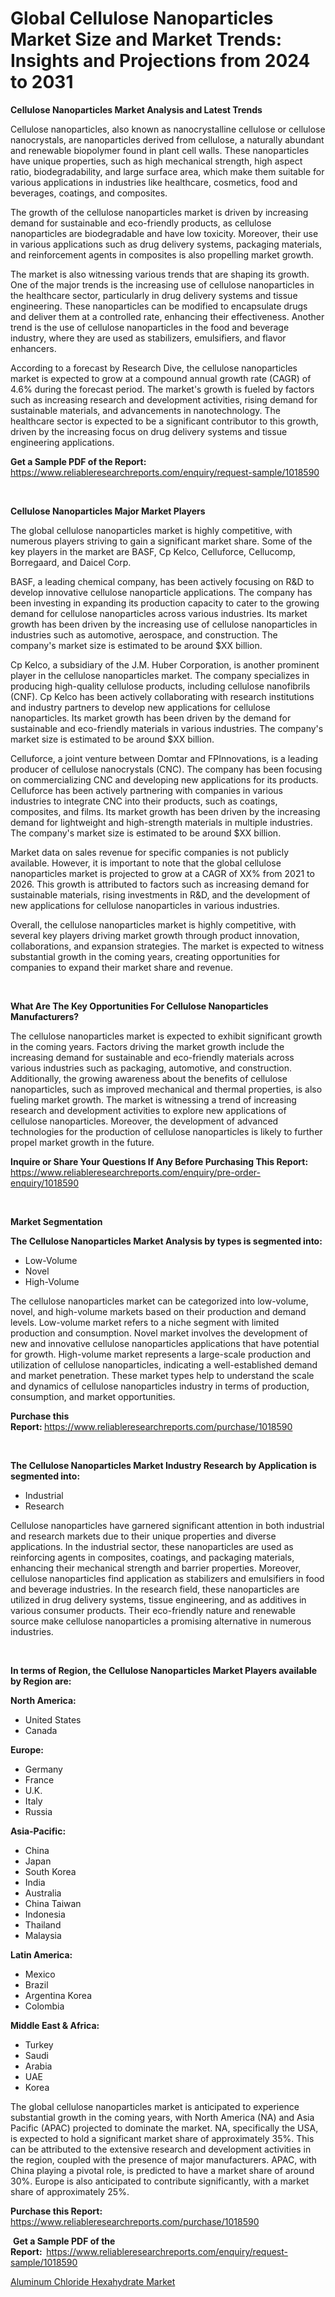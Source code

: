 <p><h1>Global Cellulose Nanoparticles Market Size and Market Trends: Insights and Projections from 2024 to 2031</h1></p><p><strong>Cellulose Nanoparticles Market Analysis and Latest Trends</strong></p>
<p><p>Cellulose nanoparticles, also known as nanocrystalline cellulose or cellulose nanocrystals, are nanoparticles derived from cellulose, a naturally abundant and renewable biopolymer found in plant cell walls. These nanoparticles have unique properties, such as high mechanical strength, high aspect ratio, biodegradability, and large surface area, which make them suitable for various applications in industries like healthcare, cosmetics, food and beverages, coatings, and composites.</p><p>The growth of the cellulose nanoparticles market is driven by increasing demand for sustainable and eco-friendly products, as cellulose nanoparticles are biodegradable and have low toxicity. Moreover, their use in various applications such as drug delivery systems, packaging materials, and reinforcement agents in composites is also propelling market growth.</p><p>The market is also witnessing various trends that are shaping its growth. One of the major trends is the increasing use of cellulose nanoparticles in the healthcare sector, particularly in drug delivery systems and tissue engineering. These nanoparticles can be modified to encapsulate drugs and deliver them at a controlled rate, enhancing their effectiveness. Another trend is the use of cellulose nanoparticles in the food and beverage industry, where they are used as stabilizers, emulsifiers, and flavor enhancers.</p><p>According to a forecast by Research Dive, the cellulose nanoparticles market is expected to grow at a compound annual growth rate (CAGR) of 4.6% during the forecast period. The market's growth is fueled by factors such as increasing research and development activities, rising demand for sustainable materials, and advancements in nanotechnology. The healthcare sector is expected to be a significant contributor to this growth, driven by the increasing focus on drug delivery systems and tissue engineering applications.</p></p>
<p><strong>Get a Sample PDF of the Report:&nbsp;</strong> <a href="https://www.reliableresearchreports.com/enquiry/request-sample/1018590">https://www.reliableresearchreports.com/enquiry/request-sample/1018590</a></p>
<p>&nbsp;</p>
<p><strong>Cellulose Nanoparticles Major Market Players</strong></p>
<p><p>The global cellulose nanoparticles market is highly competitive, with numerous players striving to gain a significant market share. Some of the key players in the market are BASF, Cp Kelco, Celluforce, Cellucomp, Borregaard, and Daicel Corp.</p><p>BASF, a leading chemical company, has been actively focusing on R&D to develop innovative cellulose nanoparticle applications. The company has been investing in expanding its production capacity to cater to the growing demand for cellulose nanoparticles across various industries. Its market growth has been driven by the increasing use of cellulose nanoparticles in industries such as automotive, aerospace, and construction. The company's market size is estimated to be around $XX billion.</p><p>Cp Kelco, a subsidiary of the J.M. Huber Corporation, is another prominent player in the cellulose nanoparticles market. The company specializes in producing high-quality cellulose products, including cellulose nanofibrils (CNF). Cp Kelco has been actively collaborating with research institutions and industry partners to develop new applications for cellulose nanoparticles. Its market growth has been driven by the demand for sustainable and eco-friendly materials in various industries. The company's market size is estimated to be around $XX billion.</p><p>Celluforce, a joint venture between Domtar and FPInnovations, is a leading producer of cellulose nanocrystals (CNC). The company has been focusing on commercializing CNC and developing new applications for its products. Celluforce has been actively partnering with companies in various industries to integrate CNC into their products, such as coatings, composites, and films. Its market growth has been driven by the increasing demand for lightweight and high-strength materials in multiple industries. The company's market size is estimated to be around $XX billion.</p><p>Market data on sales revenue for specific companies is not publicly available. However, it is important to note that the global cellulose nanoparticles market is projected to grow at a CAGR of XX% from 2021 to 2026. This growth is attributed to factors such as increasing demand for sustainable materials, rising investments in R&D, and the development of new applications for cellulose nanoparticles in various industries.</p><p>Overall, the cellulose nanoparticles market is highly competitive, with several key players driving market growth through product innovation, collaborations, and expansion strategies. The market is expected to witness substantial growth in the coming years, creating opportunities for companies to expand their market share and revenue.</p></p>
<p>&nbsp;</p>
<p><strong>What Are The Key Opportunities For Cellulose Nanoparticles Manufacturers?</strong></p>
<p><p>The cellulose nanoparticles market is expected to exhibit significant growth in the coming years. Factors driving the market growth include the increasing demand for sustainable and eco-friendly materials across various industries such as packaging, automotive, and construction. Additionally, the growing awareness about the benefits of cellulose nanoparticles, such as improved mechanical and thermal properties, is also fueling market growth. The market is witnessing a trend of increasing research and development activities to explore new applications of cellulose nanoparticles. Moreover, the development of advanced technologies for the production of cellulose nanoparticles is likely to further propel market growth in the future.</p></p>
<p><strong>Inquire or Share Your Questions If Any Before Purchasing This Report:</strong> <a href="https://www.reliableresearchreports.com/enquiry/pre-order-enquiry/1018590">https://www.reliableresearchreports.com/enquiry/pre-order-enquiry/1018590</a></p>
<p>&nbsp;</p>
<p><strong>Market Segmentation</strong></p>
<p><strong>The Cellulose Nanoparticles Market Analysis by types is segmented into:</strong></p>
<p><ul><li>Low-Volume</li><li>Novel</li><li>High-Volume</li></ul></p>
<p><p>The cellulose nanoparticles market can be categorized into low-volume, novel, and high-volume markets based on their production and demand levels. Low-volume market refers to a niche segment with limited production and consumption. Novel market involves the development of new and innovative cellulose nanoparticles applications that have potential for growth. High-volume market represents a large-scale production and utilization of cellulose nanoparticles, indicating a well-established demand and market penetration. These market types help to understand the scale and dynamics of cellulose nanoparticles industry in terms of production, consumption, and market opportunities.</p></p>
<p><strong>Purchase this Report:&nbsp;</strong><a href="https://www.reliableresearchreports.com/purchase/1018590">https://www.reliableresearchreports.com/purchase/1018590</a></p>
<p>&nbsp;</p>
<p><strong>The Cellulose Nanoparticles Market Industry Research by Application is segmented into:</strong></p>
<p><ul><li>Industrial</li><li>Research</li></ul></p>
<p><p>Cellulose nanoparticles have garnered significant attention in both industrial and research markets due to their unique properties and diverse applications. In the industrial sector, these nanoparticles are used as reinforcing agents in composites, coatings, and packaging materials, enhancing their mechanical strength and barrier properties. Moreover, cellulose nanoparticles find application as stabilizers and emulsifiers in food and beverage industries. In the research field, these nanoparticles are utilized in drug delivery systems, tissue engineering, and as additives in various consumer products. Their eco-friendly nature and renewable source make cellulose nanoparticles a promising alternative in numerous industries.</p></p>
<p>&nbsp;</p>
<p><strong>In terms of Region, the Cellulose Nanoparticles Market Players available by Region are:</strong></p>
<p>
    <p> <strong> North America: </strong>
        <ul>
            <li>United States</li>
            <li>Canada</li>
        </ul>
        </p> 
    <p> <strong> Europe: </strong>
        <ul>
            <li>Germany</li>
            <li>France</li>
            <li>U.K.</li>
            <li>Italy</li>
            <li>Russia</li>
        </ul>
        </p> 
    <p> <strong> Asia-Pacific: </strong>
        <ul>
            <li>China</li>
            <li>Japan</li>
            <li>South Korea</li>
            <li>India</li>
            <li>Australia</li>
            <li>China Taiwan</li>
            <li>Indonesia</li>
            <li>Thailand</li>
            <li>Malaysia</li>
        </ul>
        </p> 
    <p> <strong> Latin America: </strong>
        <ul>
            <li>Mexico</li>
            <li>Brazil</li>
            <li>Argentina Korea</li>
            <li>Colombia</li>
        </ul>
        </p> 
    <p> <strong> Middle East & Africa: </strong>
        <ul>
            <li>Turkey</li>
            <li>Saudi</li>
            <li>Arabia</li>
            <li>UAE</li>
            <li>Korea</li>
        </ul>
    </p>
    </p>
<p><p>The global cellulose nanoparticles market is anticipated to experience substantial growth in the coming years, with North America (NA) and Asia Pacific (APAC) projected to dominate the market. NA, specifically the USA, is expected to hold a significant market share of approximately 35%. This can be attributed to the extensive research and development activities in the region, coupled with the presence of major manufacturers. APAC, with China playing a pivotal role, is predicted to have a market share of around 30%. Europe is also anticipated to contribute significantly, with a market share of approximately 25%.</p></p>
<p><strong>Purchase this Report: </strong><a href="https://www.reliableresearchreports.com/purchase/1018590">https://www.reliableresearchreports.com/purchase/1018590</a></p>
<p>&nbsp;<strong>Get a Sample PDF of the Report:&nbsp;&nbsp;</strong><a href="https://www.reliableresearchreports.com/enquiry/request-sample/1018590">https://www.reliableresearchreports.com/enquiry/request-sample/1018590</a></p>
<p><strong></strong></p>
<p><p><a href="https://medium.com/@lealemke/aluminum-chloride-hexahydrate-market-size-market-outlook-and-market-forecast-2024-to-2031-82ae6f312595">Aluminum Chloride Hexahydrate Market</a></p></p>